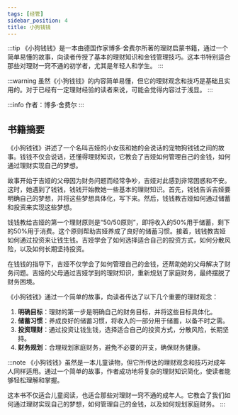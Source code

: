 ```yaml
---
tags: [经管]
sidebar_position: 4
title: 小狗钱钱
---
```


:::tip
《小狗钱钱》是一本由德国作家博多·舍费尔所著的理财启蒙书籍，通过一个简单易懂的故事，向读者传授了基本的理财知识和金钱管理技巧。这本书特别适合那些对理财一窍不通的初学者，尤其是年轻人和学生。
:::

:::warning
虽然《小狗钱钱》的内容简单易懂，但它的理财观念和技巧是基础且实用的。对于已经有一定理财经验的读者来说，可能会觉得内容过于浅显。
:::

:::info
作者：博多·舍费尔
:::

## 书籍摘要

《小狗钱钱》讲述了一个名叫吉娅的小女孩和她的会说话的宠物狗钱钱之间的故事。钱钱不仅会说话，还懂得理财知识，它教会了吉娅如何管理自己的金钱，如何通过理财实现自己的梦想。

故事开始于吉娅的父母因为财务问题而经常争吵，吉娅对此感到非常困惑和不安。这时，她遇到了钱钱，钱钱开始教她一些基本的理财知识。首先，钱钱告诉吉娅要明确自己的梦想，并将这些梦想具体化，写下来。然后，钱钱教吉娅如何通过储蓄和投资来实现这些梦想。

钱钱教给吉娅的第一个理财原则是“50/50原则”，即将收入的50%用于储蓄，剩下的50%用于消费。这个原则帮助吉娅养成了良好的储蓄习惯。接着，钱钱教吉娅如何通过投资来让钱生钱。吉娅学会了如何选择适合自己的投资方式，如何分散风险，以及如何长期坚持投资。

在钱钱的指导下，吉娅不仅学会了如何管理自己的金钱，还帮助她的父母解决了财务问题。吉娅的父母通过吉娅学到的理财知识，重新规划了家庭财务，最终摆脱了财务困境。

《小狗钱钱》通过一个简单的故事，向读者传达了以下几个重要的理财观念：

1. **明确目标**：理财的第一步是明确自己的财务目标，并将这些目标具体化。
2. **储蓄习惯**：养成良好的储蓄习惯，将收入的一部分用于储蓄，以备不时之需。
3. **投资理财**：通过投资让钱生钱，选择适合自己的投资方式，分散风险，长期坚持。
4. **财务规划**：合理规划家庭财务，避免不必要的开支，确保财务健康。

:::note
《小狗钱钱》虽然是一本儿童读物，但它所传达的理财观念和技巧对成年人同样适用。通过一个简单的故事，作者成功地将复杂的理财知识简化，使读者能够轻松理解和掌握。

这本书不仅适合儿童阅读，也适合那些对理财一窍不通的成年人。它教会了我们如何通过理财实现自己的梦想，如何管理自己的金钱，以及如何规划家庭财务。
:::